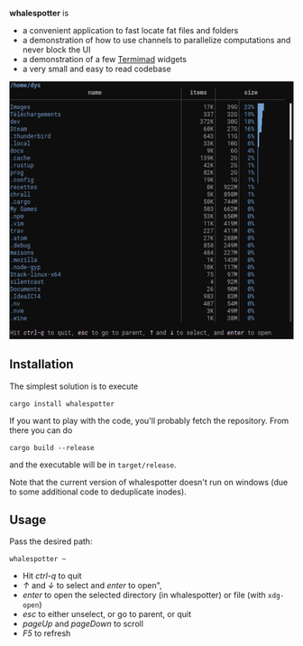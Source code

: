 
**whalespotter** is

* a convenient application to fast locate fat files and folders
* a demonstration of how to use channels to parallelize computations and never block the UI
* a demonstration of a few [Termimad](https://github.com/Canop/termimad/) widgets
* a very small and easy to read codebase

![screen](img/screen.png)

## Installation

The simplest solution is to execute

	cargo install whalespotter

If you want to play with the code, you'll probably fetch the repository. From there you can do

	cargo build --release

and the executable will be in `target/release`.

Note that the current version of whalespotter doesn't run on windows (due to some additional code to deduplicate inodes).


## Usage

Pass the desired path:

	whalespotter ~

* Hit *ctrl-q* to quit
* *↑* and *↓* to select and *enter* to open",
* *enter* to open the selected directory (in whalespotter) or file (with `xdg-open`)
* *esc* to either unselect, or go to parent, or quit
* *pageUp* and *pageDown* to scroll
* *F5* to refresh
